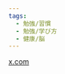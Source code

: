```yaml
---
tags:
  - 勉強/習慣
  - 勉強/学び方
  - 健康/脳
---
```

[x.com](https://x.com/stdaux/status/1862157916985602258)

